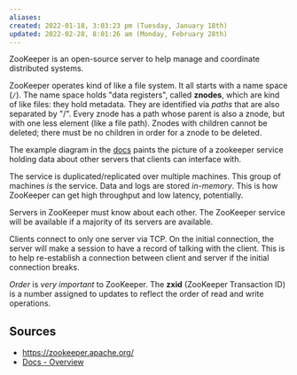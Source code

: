 ```yaml
---
aliases: 
created: 2022-01-18, 3:03:23 pm (Tuesday, January 18th)
updated: 2022-02-28, 8:01:26 am (Monday, February 28th)
---
```

ZooKeeper is an open-source server to help manage and coordinate distributed systems.

ZooKeeper operates kind of like a file system.
It all starts with a name space (`/`).
The name space holds "data registers", called **znodes**, which are kind of like files: they hold metadata.
They are identified via *paths* that are also separated by "/".
Every znode has a path whose parent is also a znode, but with one less element (like a file path).
Znodes with children cannot be deleted; there must be no children in order for a znode to be deleted.

The example diagram in the [docs](https://cwiki.apache.org/confluence/display/ZOOKEEPER/ProjectDescription) paints the picture of a zookeeper service holding data about other servers that clients can interface with.

The service is duplicated/replicated over multiple machines.
This group of machines *is* the service.
Data and logs are stored *in-memory*.
This is how ZooKeeper can get high throughput and low latency, potentially.

Servers in ZooKeeper must know about each other.
The ZooKeeper service will be available if a majority of its servers are available.

Clients connect to only one server via TCP.
On the initial connection, the server will make a session to have a record of talking with the client.
This is to help re-establish a connection between client and server if the initial connection breaks.

*Order* is *very important* to ZooKeeper.
The **zxid** (ZooKeeper Transaction ID) is a number assigned to updates to reflect the order of read and write operations.
## Sources
- https://zookeeper.apache.org/
- [Docs - Overview](https://cwiki.apache.org/confluence/display/ZOOKEEPER/ProjectDescription)